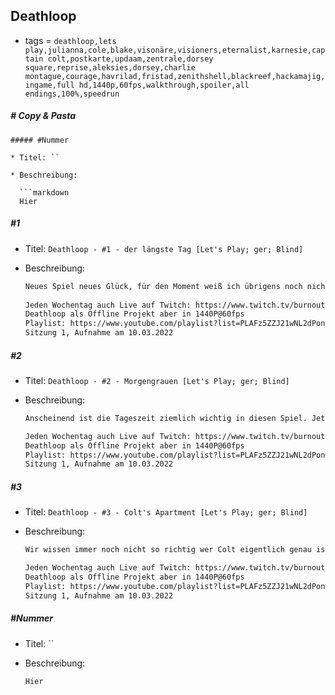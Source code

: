 ## Deathloop

* tags = `deathloop,lets play,julianna,cole,blake,visonäre,visioners,eternalist,karnesie,captain colt,postkarte,updaam,zentrale,dorsey square,reprise,aleksies,dorsey,charlie montague,courage,havrilad,fristad,zenithshell,blackreef,hackamajig,ingame,full hd,1440p,60fps,walkthrough,spoiler,all endings,100%,speedrun`

##### # Copy & Pasta

```
##### #Nummer

* Titel: ``

* Beschreibung:

  ```markdown
  Hier
```
##### #1

* Titel: `Deathloop - #1 - der längste Tag [Let's Play; ger; Blind]`

* Beschreibung:

  ```markdown
  Neues Spiel neues Glück, für den Moment weiß ich übrigens noch nicht so richtig was eigentlich überhaupt los. Was wir wissen ist das das Spiel nicht unendlich lang ist. Irgendwann wird es aufhören, wir sollen ja auch den Loop brechen. Was ich nicht weiß ist was überhaupt der Loop ist, was die Buchstaben in unserem Kopf sind oder generell und überhaupt was los ist. Unser Charakter weiß es übrigens auch nicht. Das hat man nicht ganz so oft, die Präsentation das man ins Unbekannte geworfen wird kommt ja recht oft vor aber das der Charakter selbst auch nichts weiß ist nicht ganz so oft. Wir sind Colt Vahn und haben scheinbar quasi alles vergessen was  es zu wissen gibt, nur das wir den Loop brechen und das jemand namens Julianna möchte das wir das nicht tun, oder halt eben doch. Zwischendurch behaupte ich das der Baustil im Haus der Möbel "Art Deco" ist, das ist völlig falsch. In Wirklichkeit ist das wohl alles Retro Future, zumindest so weit ich das sehen kann. Und damit rein in die Wiederholung.
    
  Jeden Wochentag auch Live auf Twitch: https://www.twitch.tv/burnoutdv 17-20 Uhr. 
  Deathloop als Offline Projekt aber in 1440P@60fps
  Playlist: https://www.youtube.com/playlist?list=PLAFz5ZZJ21wNL2dPonoGTcy-33d83z108
  Sitzung 1, Aufnahme am 10.03.2022
  ```

##### #2

* Titel: `Deathloop - #2 - Morgengrauen [Let's Play; ger; Blind]`

* Beschreibung:

  ```markdown
  Anscheinend ist die Tageszeit ziemlich wichtig in diesen Spiel. Jetzt ist es anscheinend Morgen, "gestern" sind wir ein wenig sehr früh gestorben, aber so wie es aussieht endet der Loop in dem Sinne nicht mit unserem Tod, allerdings frage ich mich was die anderen Leute so den ganzen Tag machen nachdem Colt gestorben ist. Nun gut, wir werden das ja sehen, jetzt ist es auf jeden Fall erst einmal ein neuer Tag. Ob zwischendurch irgendjemand schon mal geguckt hat wie viele Tage es den Loop schon gibt? Mit unserem neuen alten Wissen machen wir uns auf jeden Fall auf in den Morgengrauen zu sprinten und tun witzige Dinge. Wie zum Beispiel überlegen wie wir aus dieser Misere rauskommen. Kann nur gut werden.
  
  Jeden Wochentag auch Live auf Twitch: https://www.twitch.tv/burnoutdv 17-20 Uhr. 
  Deathloop als Offline Projekt aber in 1440P@60fps
  Playlist: https://www.youtube.com/playlist?list=PLAFz5ZZJ21wNL2dPonoGTcy-33d83z108
  Sitzung 1, Aufnahme am 10.03.2022

##### #3

* Titel: `Deathloop - #3 - Colt's Apartment [Let's Play; ger; Blind]`

* Beschreibung:

  ```markdown
  Wir wissen immer noch nicht so richtig wer Colt eigentlich genau ist, aber mittlerweile haben wir einen Nachnamen und wir haben erfahren das wir irgendwie einmal wichtig waren. Man könnte sogar sagen das wir für die Sicherheit der Insel gesorgt haben und das wir wohl ein wenig freundlicher zu den anderen Visionären standen. Wir selbst sind übrigens kein Visionär soweit ich das sehen kann. Und wir hatten ein kleines Apartment in Updaam, das ist irgendwie auch ganz nett eingerichtet aber anscheinend hat es Colt nicht so sehr gemocht. Außerdem wissen andere Leute übrigens auch das wir dieses Apartment besitzen, ich bin ja ganz glücklich das ich diesen Umstand auch sofort erkannt habe und mir daher klar war durch welche Tür man am besten laufen muss. Gar keine nämlich.
  
  Jeden Wochentag auch Live auf Twitch: https://www.twitch.tv/burnoutdv 17-20 Uhr. 
  Deathloop als Offline Projekt aber in 1440P@60fps
  Playlist: https://www.youtube.com/playlist?list=PLAFz5ZZJ21wNL2dPonoGTcy-33d83z108
  Sitzung 1, Aufnahme am 10.03.2022
  ```

##### #Nummer

* Titel: ``

* Beschreibung:

  ```markdown
  Hier
  ```
